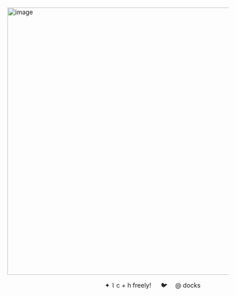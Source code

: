          <img width="610" height="610" alt="image" src="https://github.com/user-attachments/assets/539fb76f-afc2-446e-849b-2ae6b75d5717" />

                     ✦ ⌇ c + h freely!    🐦  @ docks
